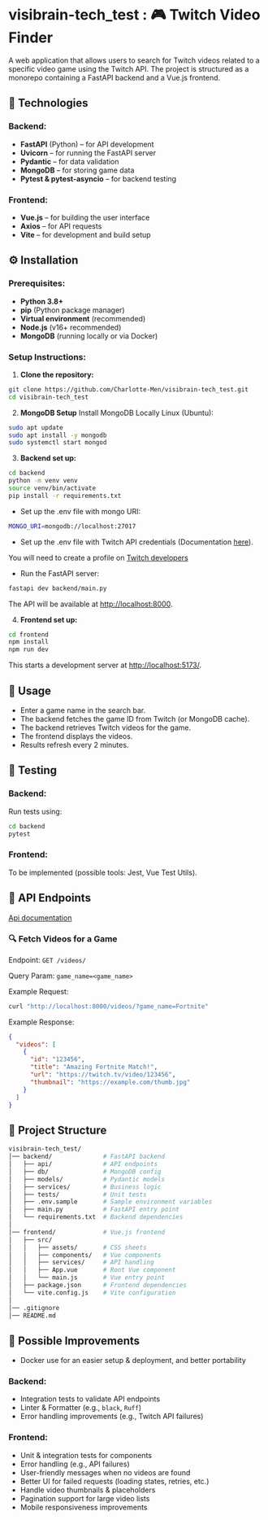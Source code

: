 # visibrain-tech_test : 🎮 Twitch Video Finder
A web application that allows users to search for Twitch videos related to a specific video game using the Twitch API. The project is structured as a monorepo containing a FastAPI backend and a Vue.js frontend.

## 📌 Technologies
### Backend:
- **FastAPI** (Python) – for API development
- **Uvicorn** – for running the FastAPI server
- **Pydantic** – for data validation
- **MongoDB** – for storing game data
- **Pytest & pytest-asyncio** – for backend testing

### Frontend:
- **Vue.js** – for building the user interface
- **Axios** – for API requests
- **Vite** – for development and build setup

## ⚙️ Installation

### Prerequisites:

- **Python 3.8+**
- **pip** (Python package manager)
- **Virtual environment** (recommended)
- **Node.js** (v16+ recommended)
- **MongoDB** (running locally or via Docker)

### Setup Instructions:
1. **Clone the repository:**

```bash
git clone https://github.com/Charlotte-Men/visibrain-tech_test.git
cd visibrain-tech_test
```

2. **MongoDB Setup**
Install MongoDB Locally
Linux (Ubuntu):
```bash
sudo apt update
sudo apt install -y mongodb
sudo systemctl start mongod
```

3. **Backend set up:**
```bash
cd backend
python -m venv venv
source venv/bin/activate
pip install -r requirements.txt
```

- Set up the .env file with mongo URI:
```bash
MONGO_URI=mongodb://localhost:27017
```

- Set up the .env file with Twitch API credentials (Documentation [here](https://dev.twitch.tv/docs/api/)).

You will need to create a profile on [Twitch developers](https://dev.twitch.tv/login)

- Run the FastAPI server:

```bash
fastapi dev backend/main.py  
```
The API will be available at [http://localhost:8000](http://localhost:8000).

4. **Frontend set up:**
```bash
cd frontend
npm install
npm run dev
```
This starts a development server at [http://localhost:5173/](http://localhost:5173/).

## 🚀 Usage
- Enter a game name in the search bar.
- The backend fetches the game ID from Twitch (or MongoDB cache).
- The backend retrieves Twitch videos for the game.
- The frontend displays the videos.
- Results refresh every 2 minutes.

## 🧪 Testing
### Backend:
Run tests using:

```bash
cd backend
pytest
```
### Frontend:
To be implemented (possible tools: Jest, Vue Test Utils).

## 📡 API Endpoints
[Api documentation](http://127.0.0.1:8000/docs)

### 🔍 Fetch Videos for a Game
Endpoint: `GET /videos/`

Query Param: `game_name=<game_name>`

Example Request:

```bash
curl "http://localhost:8000/videos/?game_name=Fortnite"
```
Example Response:

```json
{
  "videos": [
    {
      "id": "123456",
      "title": "Amazing Fortnite Match!",
      "url": "https://twitch.tv/video/123456",
      "thumbnail": "https://example.com/thumb.jpg"
    }
  ]
}
``` 
## 📁 Project Structure
```bash
visibrain-tech_test/
│── backend/              # FastAPI backend
│   ├── api/              # API endpoints
│   ├── db/               # MongoDB config
│   ├── models/           # Pydantic models
│   ├── services/         # Business logic
│   ├── tests/            # Unit tests
│   ├── .env.sample       # Sample environment variables
│   ├── main.py           # FastAPI entry point
│   └── requirements.txt  # Backend dependencies
│
│── frontend/             # Vue.js frontend
│   ├── src/
│   │   ├── assets/       # CSS sheets
│   │   ├── components/   # Vue components
│   │   ├── services/     # API handling
│   │   ├── App.vue       # Root Vue component
│   │   └── main.js       # Vue entry point
│   ├── package.json      # Frontend dependencies
│   └── vite.config.js    # Vite configuration
│
│── .gitignore
│── README.md
```

## 🔧 Possible Improvements
- Docker use for an easier setup & deployment, and better portability
### Backend:
- Integration tests to validate API endpoints
- Linter & Formatter (e.g., `black`, `Ruff`)
- Error handling improvements (e.g., Twitch API failures)

### Frontend:
- Unit & integration tests for components
- Error handling (e.g., API failures)
- User-friendly messages when no videos are found
- Better UI for failed requests (loading states, retries, etc.)
- Handle video thumbnails & placeholders
- Pagination support for large video lists
- Mobile responsiveness improvements